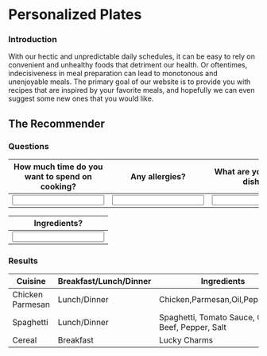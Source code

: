 # Personalized Plates

### Introduction
With our hectic and unpredictable daily schedules, it can be easy to rely on convenient and unhealthy foods that detriment our health. Or oftentimes, indecisiveness in meal preparation can lead to monotonous and unenjoyable meals. The primary goal of our website is to provide you with recipes that are inspired by your favorite meals, and hopefully we can even suggest some new ones that you would like.

## The Recommender
### Questions

| How much time do you want to spend on cooking? | Any allergies? | What are your favorite dishes? |
|------------------------------------------------|----------------|--------------------------------|
| <input type="text" id="name" name="name"/> | <input type="text" id="name" name="name"/> | <input type="text" id="name" name="name"/> |

| Ingredients? |
|------------------------------------------------|
| <input type="text" id="name" name="name"/> |

### Results

| Cuisine | Breakfast/Lunch/Dinner | Ingredients |
|-------|--------|---------|
| Chicken Parmesan | Lunch/Dinner | Chicken,Parmesan,Oil,Pepper,Salt |
| Spaghetti | Lunch/Dinner | Spaghetti, Tomato Sauce, Ground Beef, Pepper, Salt |
| Cereal | Breakfast | Lucky Charms |
